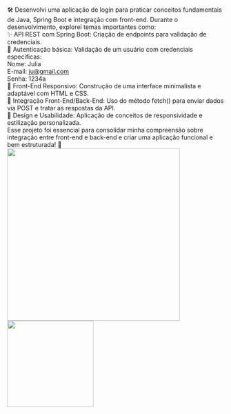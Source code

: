 🛠️ Desenvolvi uma aplicação de login para praticar conceitos fundamentais de Java, Spring Boot e integração com front-end.
Durante o desenvolvimento, explorei temas importantes como:</br>
✨ API REST com Spring Boot: Criação de endpoints para validação de credenciais.</br>
🔑 Autenticação básica: Validação de um usuário com credenciais específicas:</br>
Nome: Julia</br>
E-mail: ju@gmail.com</br>
Senha: 1234a</br>
🎨 Front-End Responsivo: Construção de uma interface minimalista e adaptável com HTML e CSS.</br>
🔗 Integração Front-End/Back-End: Uso do método fetch() para enviar dados via POST e tratar as respostas da API.</br>
📐 Design e Usabilidade: Aplicação de conceitos de responsividade e estilização personalizada.</br>
Esse projeto foi essencial para consolidar minha compreensão sobre integração entre front-end e back-end e criar uma aplicação funcional e bem estruturada! 🚀</br>
<img src="https://github.com/user-attachments/assets/f5092440-3a58-41f6-a195-61898e6501e9"  width="400"/>
<img src= "https://github.com/user-attachments/assets/174445b1-b2e3-4519-80f0-3066cc560083" width="200"/> 

